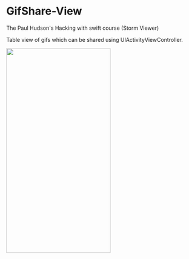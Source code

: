 # GifShare-View
The Paul Hudson's Hacking with swift course (Storm Viewer)

Table view of gifs which can be shared using UIActivityViewController.

<img src="https://user-images.githubusercontent.com/72404363/154220827-c9a1a4dc-6dff-4fe5-b999-8e99b3ff7050.gif" width="275" height="540" align="center"/>

